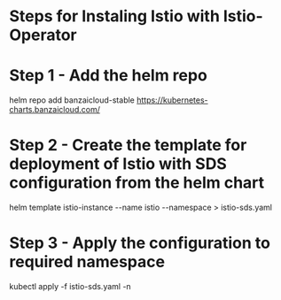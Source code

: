 # Steps for Instaling Istio with Istio- Operator

# Step 1 - Add the helm repo
helm repo add banzaicloud-stable https://kubernetes-charts.banzaicloud.com/

# Step 2 - Create the template for deployment of Istio with SDS configuration from the helm chart
helm template istio-instance --name istio --namespace <Namespace> > istio-sds.yaml

# Step 3 - Apply the configuration to required namespace
kubectl apply -f istio-sds.yaml -n <namespace>
